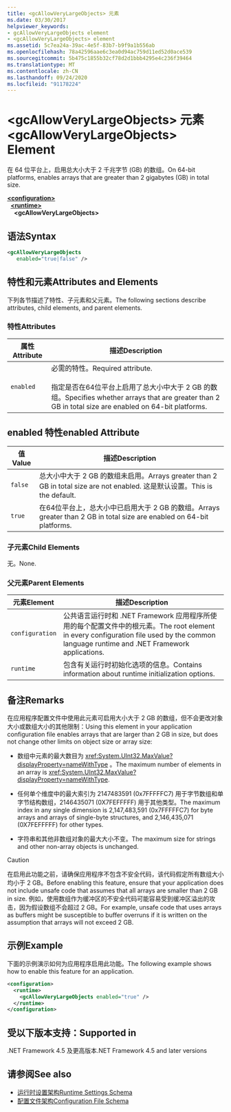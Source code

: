 ```yaml
---
title: <gcAllowVeryLargeObjects> 元素
ms.date: 03/30/2017
helpviewer_keywords:
- gcAllowVeryLargeObjects element
- <gcAllowVeryLargeObjects> element
ms.assetid: 5c7ea24a-39ac-4e5f-83b7-b9f9a1b556ab
ms.openlocfilehash: 78a42596aae6c3ea0d94ac759d11ed52d0ace539
ms.sourcegitcommit: 5b475c1855b32cf78d2d1bbb4295e4c236f39464
ms.translationtype: MT
ms.contentlocale: zh-CN
ms.lasthandoff: 09/24/2020
ms.locfileid: "91178224"
---
```

# <a name="gcallowverylargeobjects-element"></a><span data-ttu-id="d7b6d-102">\<gcAllowVeryLargeObjects> 元素</span><span class="sxs-lookup"><span data-stu-id="d7b6d-102">\<gcAllowVeryLargeObjects> Element</span></span>

<span data-ttu-id="d7b6d-103">在 64 位平台上，启用总大小大于 2 千兆字节 (GB) 的数组。</span><span class="sxs-lookup"><span data-stu-id="d7b6d-103">On 64-bit platforms, enables arrays that are greater than 2 gigabytes (GB) in total size.</span></span>  
  
[**\<configuration>**](../configuration-element.md)\
&nbsp;&nbsp;[**\<runtime>**](runtime-element.md)\
&nbsp;&nbsp;&nbsp;&nbsp;**\<gcAllowVeryLargeObjects>**  
  
## <a name="syntax"></a><span data-ttu-id="d7b6d-104">语法</span><span class="sxs-lookup"><span data-stu-id="d7b6d-104">Syntax</span></span>  
  
```xml  
<gcAllowVeryLargeObjects
   enabled="true|false" />  
```  
  
## <a name="attributes-and-elements"></a><span data-ttu-id="d7b6d-105">特性和元素</span><span class="sxs-lookup"><span data-stu-id="d7b6d-105">Attributes and Elements</span></span>  

 <span data-ttu-id="d7b6d-106">下列各节描述了特性、子元素和父元素。</span><span class="sxs-lookup"><span data-stu-id="d7b6d-106">The following sections describe attributes, child elements, and parent elements.</span></span>  
  
### <a name="attributes"></a><span data-ttu-id="d7b6d-107">特性</span><span class="sxs-lookup"><span data-stu-id="d7b6d-107">Attributes</span></span>  
  
|<span data-ttu-id="d7b6d-108">属性</span><span class="sxs-lookup"><span data-stu-id="d7b6d-108">Attribute</span></span>|<span data-ttu-id="d7b6d-109">描述</span><span class="sxs-lookup"><span data-stu-id="d7b6d-109">Description</span></span>|  
|---------------|-----------------|  
|`enabled`|<span data-ttu-id="d7b6d-110">必需的特性。</span><span class="sxs-lookup"><span data-stu-id="d7b6d-110">Required attribute.</span></span><br /><br /> <span data-ttu-id="d7b6d-111">指定是否在64位平台上启用了总大小中大于 2 GB 的数组。</span><span class="sxs-lookup"><span data-stu-id="d7b6d-111">Specifies whether arrays that are greater than 2 GB in total size are enabled on 64-bit platforms.</span></span>|  
  
## <a name="enabled-attribute"></a><span data-ttu-id="d7b6d-112">enabled 特性</span><span class="sxs-lookup"><span data-stu-id="d7b6d-112">enabled Attribute</span></span>  
  
|<span data-ttu-id="d7b6d-113">值</span><span class="sxs-lookup"><span data-stu-id="d7b6d-113">Value</span></span>|<span data-ttu-id="d7b6d-114">描述</span><span class="sxs-lookup"><span data-stu-id="d7b6d-114">Description</span></span>|  
|-----------|-----------------|  
|`false`|<span data-ttu-id="d7b6d-115">总大小中大于 2 GB 的数组未启用。</span><span class="sxs-lookup"><span data-stu-id="d7b6d-115">Arrays greater than 2 GB in total size are not enabled.</span></span> <span data-ttu-id="d7b6d-116">这是默认设置。</span><span class="sxs-lookup"><span data-stu-id="d7b6d-116">This is the default.</span></span>|  
|`true`|<span data-ttu-id="d7b6d-117">在64位平台上，总大小中已启用大于 2 GB 的数组。</span><span class="sxs-lookup"><span data-stu-id="d7b6d-117">Arrays greater than 2 GB in total size are enabled on 64-bit platforms.</span></span>|  
  
### <a name="child-elements"></a><span data-ttu-id="d7b6d-118">子元素</span><span class="sxs-lookup"><span data-stu-id="d7b6d-118">Child Elements</span></span>  

 <span data-ttu-id="d7b6d-119">无。</span><span class="sxs-lookup"><span data-stu-id="d7b6d-119">None.</span></span>  
  
### <a name="parent-elements"></a><span data-ttu-id="d7b6d-120">父元素</span><span class="sxs-lookup"><span data-stu-id="d7b6d-120">Parent Elements</span></span>  
  
|<span data-ttu-id="d7b6d-121">元素</span><span class="sxs-lookup"><span data-stu-id="d7b6d-121">Element</span></span>|<span data-ttu-id="d7b6d-122">描述</span><span class="sxs-lookup"><span data-stu-id="d7b6d-122">Description</span></span>|  
|-------------|-----------------|  
|`configuration`|<span data-ttu-id="d7b6d-123">公共语言运行时和 .NET Framework 应用程序所使用的每个配置文件中的根元素。</span><span class="sxs-lookup"><span data-stu-id="d7b6d-123">The root element in every configuration file used by the common language runtime and .NET Framework applications.</span></span>|  
|`runtime`|<span data-ttu-id="d7b6d-124">包含有关运行时初始化选项的信息。</span><span class="sxs-lookup"><span data-stu-id="d7b6d-124">Contains information about runtime initialization options.</span></span>|  
  
## <a name="remarks"></a><span data-ttu-id="d7b6d-125">备注</span><span class="sxs-lookup"><span data-stu-id="d7b6d-125">Remarks</span></span>  

 <span data-ttu-id="d7b6d-126">在应用程序配置文件中使用此元素可启用大小大于 2 GB 的数组，但不会更改对象大小或数组大小的其他限制：</span><span class="sxs-lookup"><span data-stu-id="d7b6d-126">Using this element in your application configuration file enables arrays that are larger than 2 GB in size, but does not change other limits on object size or array size:</span></span>  
  
- <span data-ttu-id="d7b6d-127">数组中元素的最大数目为 <xref:System.UInt32.MaxValue?displayProperty=nameWithType> 。</span><span class="sxs-lookup"><span data-stu-id="d7b6d-127">The maximum number of elements in an array is <xref:System.UInt32.MaxValue?displayProperty=nameWithType>.</span></span>  
  
- <span data-ttu-id="d7b6d-128">任何单个维度中的最大索引为 2147483591 (0x7FFFFFC7) 用于字节数组和单字节结构数组，2146435071 (0X7FEFFFFF) 用于其他类型。</span><span class="sxs-lookup"><span data-stu-id="d7b6d-128">The maximum index in any single dimension is 2,147,483,591 (0x7FFFFFC7) for byte arrays and arrays of single-byte structures, and 2,146,435,071 (0X7FEFFFFF) for other types.</span></span>  
  
- <span data-ttu-id="d7b6d-129">字符串和其他非数组对象的最大大小不变。</span><span class="sxs-lookup"><span data-stu-id="d7b6d-129">The maximum size for strings and other non-array objects is unchanged.</span></span>  
  
> [!CAUTION]
> <span data-ttu-id="d7b6d-130">在启用此功能之前，请确保应用程序不包含不安全代码，该代码假定所有数组大小均小于 2 GB。</span><span class="sxs-lookup"><span data-stu-id="d7b6d-130">Before enabling this feature, ensure that your application does not include unsafe code that assumes that all arrays are smaller than 2 GB in size.</span></span> <span data-ttu-id="d7b6d-131">例如，使用数组作为缓冲区的不安全代码可能容易受到缓冲区溢出的攻击，因为假设数组不会超过 2 GB。</span><span class="sxs-lookup"><span data-stu-id="d7b6d-131">For example, unsafe code that uses arrays as buffers might be susceptible to buffer overruns if it is written on the assumption that arrays will not exceed 2 GB.</span></span>  
  
## <a name="example"></a><span data-ttu-id="d7b6d-132">示例</span><span class="sxs-lookup"><span data-stu-id="d7b6d-132">Example</span></span>  

 <span data-ttu-id="d7b6d-133">下面的示例演示如何为应用程序启用此功能。</span><span class="sxs-lookup"><span data-stu-id="d7b6d-133">The following example shows how to enable this feature for an application.</span></span>  
  
```xml  
<configuration>  
  <runtime>  
    <gcAllowVeryLargeObjects enabled="true" />  
  </runtime>  
</configuration>  
```  
  
## <a name="supported-in"></a><span data-ttu-id="d7b6d-134">受以下版本支持：</span><span class="sxs-lookup"><span data-stu-id="d7b6d-134">Supported in</span></span>

<span data-ttu-id="d7b6d-135">.NET Framework 4.5 及更高版本</span><span class="sxs-lookup"><span data-stu-id="d7b6d-135">.NET Framework 4.5 and later versions</span></span>

## <a name="see-also"></a><span data-ttu-id="d7b6d-136">请参阅</span><span class="sxs-lookup"><span data-stu-id="d7b6d-136">See also</span></span>

- [<span data-ttu-id="d7b6d-137">运行时设置架构</span><span class="sxs-lookup"><span data-stu-id="d7b6d-137">Runtime Settings Schema</span></span>](index.md)
- [<span data-ttu-id="d7b6d-138">配置文件架构</span><span class="sxs-lookup"><span data-stu-id="d7b6d-138">Configuration File Schema</span></span>](../index.md)

